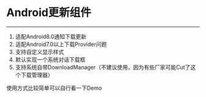 # Android更新组件
--- 
 1. 适配Android8.0通知下载更新
 2. 适配Android7.0以上下载Provider问题
 3. 支持自定义显示样式
 4. 默认实现一个系统对话下载框
 5. 支持系统自带DownloadManager（不建议使用，因为有些厂家可能Cut了这个下载管理器）
 
 使用方式比较简单可以自行看一下Demo
 